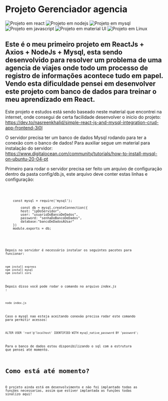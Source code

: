 <h1> Projeto Gerenciador agencia </h1>


![Projeto em react](https://img.shields.io/badge/React-20232A?style=for-the-badge&logo=react&logoColor=61DAFB) ![Projeto em nodejs](https://img.shields.io/badge/Node.js-339933?style=for-the-badge&logo=nodedotjs&logoColor=white) ![Projeto em mysql](https://img.shields.io/badge/MySQL-005C84?style=for-the-badge&logo=mysql&logoColor=white) ![Projeto em javascript](https://img.shields.io/badge/JavaScript-323330?style=for-the-badge&logo=javascript&logoColor=F7DF1E) ![Projeto em material UI](https://img.shields.io/badge/Material--UI-0081CB?style=for-the-badge&logo=material-ui&logoColor=white) ![Projeto em Linux](https://img.shields.io/badge/Linux-FCC624?style=for-the-badge&logo=linux&logoColor=black)


## Este é o meu primeiro projeto em ReactJs + Axios + NodeJs + Mysql, esta sendo desenvolvido para resolver um problema de uma agencia de viajes onde todo um processo de registro de informações acontece tudo em papel. Vendo esta dificuldade pensei em desenvolver este projeto com banco de dados para treinar o meu aprendizado em React.

Este projeto e estudos está sendo baseado neste material que encontrei na internet, onde consegui de certa facilidade desenvolver o inicio do projeto:
https://dev.to/nasreenkhalid/simple-react-js-and-mysql-integration-crud-app-frontend-3i0l

O servidor precisa ter um banco de dados Mysql rodando para ter a conexão com o banco de dados! Para auxiliar segue um material para instalação do servidor: https://www.digitalocean.com/community/tutorials/how-to-install-mysql-on-ubuntu-20-04-pt


Primeiro para rodar o servidor precisa ser feito um arquivo de configuração dentro da pasta config/db.js, este arquivo deve conter estas linhas e configuração:

<code>

        const mysql = require('mysql');

            const db = mysql.createConnection({
            host: "ipDoServidor",
            user: "usuarioDoBancoDeDados",
            password: "senhaDoBancoDeDados",
            database:"bancoDeDadosAUsar" 
        })
        module.exports = db;



<code>


Depois no servidor é necessário instalar os seguintes pacotes para funcionar:

<code>
npm install express
npm install mysql
npm install cors
</code>

Depois disso você pode rodar o comando no arquivo *index.js* :

<code>
node index.js
</code>

Caso o mysql nao esteja aceitando conexão precisa rodar este comando para permitir acessos:

<code>
ALTER USER 'root'@'localhost' IDENTIFIED WITH mysql_native_password BY 'password';
</code>

Para o banco de dados estou disponibilizando o sql com a estrutura que pensei até momento.


# Como está até momento?

O projeto ainda está em desenvolvimento e não foi implantado todas as funções necessarias, assim que estiver implantada as funções todas sinalizo aqui!
